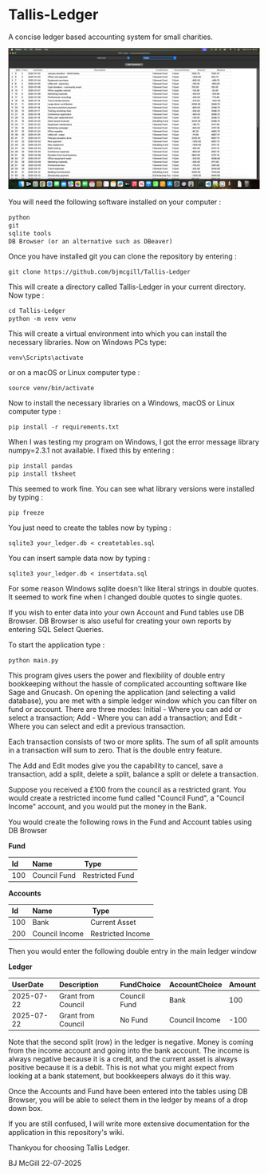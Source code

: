 # Tallis-Ledger
A concise ledger based accounting system for small charities.

![Screenshot](./Screenshot.png)

You will need the following software installed on your computer :

```
python
git
sqlite tools
DB Browser (or an alternative such as DBeaver)
```

Once you have installed git you can clone the repository by entering :

```
git clone https://github.com/bjmcgill/Tallis-Ledger
```

This will create a directory called Tallis-Ledger in your current directory. Now type :

```
cd Tallis-Ledger
python -m venv venv
```

This will create a virtual environment into which you can install the necessary libraries. Now on Windows PCs type:

```
venv\Scripts\activate
```

or on a macOS or Linux computer type :

```
source venv/bin/activate
```

Now to install the necessary libraries on a Windows, macOS or Linux computer type :

```
pip install -r requirements.txt
```

When I was testing my program on Windows, I got the error message library numpy=2.3.1 not available. I fixed this by entering :

```
pip install pandas
pip install tksheet
```

This seemed to work fine. You can see what library versions were installed by typing :

```
pip freeze
```

You just need to create the tables now by typing :

```
sqlite3 your_ledger.db < createtables.sql
```

You can insert sample data now by typing :

```
sqlite3 your_ledger.db < insertdata.sql
```

For some reason Windows sqlite doesn't like literal strings in double quotes. It seemed to work fine when I changed double quotes to single quotes.

If you wish to enter data into your own Account and Fund tables use DB Browser. DB Browser is also useful for creating your own reports by entering SQL Select Queries. 

To start the application type :

```
python main.py
```

This program gives users the power and flexibility of double entry bookkeeping without the hassle of complicated accounting software like Sage and Gnucash. On opening the application (and selecting a valid database), you are met with a simple ledger window which you can filter on fund or account. There are three modes: Initial - Where you can add or select a transaction; Add - Where you can add a transaction; and Edit - Where you can select and edit a previous transaction.

Each transaction consists of two or more splits. The sum of all split amounts in a transaction will sum to zero. That is the double entry feature.

The Add and Edit modes give you the capability to cancel, save a transaction, add a split, delete a split, balance a split or delete a transaction.

Suppose you received a £100 from the council as a restricted grant. You would create a restricted income fund called "Council Fund", a "Council Income" account, and you would put the money in the Bank.

You would create the following rows in the Fund and Account tables using DB Browser

**Fund**

| Id | Name | Type |
|:---|:-----|:-----|
| 100 | Council Fund | Restricted Fund |

**Accounts**

| Id | Name | Type |
|:---|:-----|:-----|
| 100 | Bank | Current Asset |
| 200 | Council Income | Restricted Income |

Then you would enter the following double entry in the main ledger window

**Ledger**

| UserDate | Description | FundChoice | AccountChoice | Amount |
|:---------|:------------|:-----------|---------------|--------|
| 2025-07-22 | Grant from Council | Council Fund | Bank | 100 |
| 2025-07-22 | Grant from Council | No Fund | Council Income | -100 |

Note that the second split (row) in the ledger is negative. Money is coming from the income account and going into the bank account. The income is always negative because it is a credit, and the current asset is always positive because it is a debit. This is not what you might expect from looking at a bank statement, but bookkeepers always do it this way.

Once the Accounts and Fund have been entered into the tables using DB Browser, you will be able to select them in the ledger by means of a drop down box.

If you are still confused, I will write more extensive documentation for the application in this repository's wiki.

Thankyou for choosing Tallis Ledger.

BJ McGill 22-07-2025
